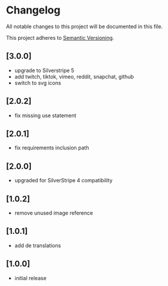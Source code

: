 # Changelog

All notable changes to this project will be documented in this file.

This project adheres to [Semantic Versioning](http://semver.org/).

## [3.0.0]

* upgrade to Silverstripe 5
* add twitch, tiktok, vimeo, reddit, snapchat, github
* switch to svg icons

## [2.0.2]

* fix missing use statement

## [2.0.1]

* fix requirements inclusion path

## [2.0.0]

* upgraded for SilverStripe 4 compatibility

## [1.0.2]

* remove unused image reference

## [1.0.1]

* add de translations

## [1.0.0]

* initial release
